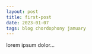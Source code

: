 ```yaml
---
layout: post
title: first-post
date: 2023-01-07
tags: blog chordophony jamuary
---
```


lorem ipsum dolor...
